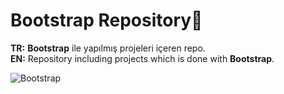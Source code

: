 # Bootstrap Repository💫
<b>TR:</b> <b>Bootstrap</b> ile yapılmış projeleri içeren repo.<br>
<b>EN:</b> Repository including projects which is done with <b>Bootstrap</b>.<br>

![Bootstrap](https://user-images.githubusercontent.com/109991448/200246694-b8d40c1f-074e-4ade-b4e6-52558440da9d.png)
